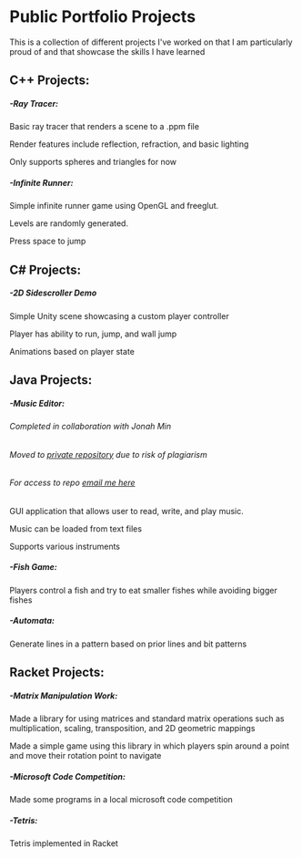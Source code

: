 # Public Portfolio Projects
This is a collection of different projects I've worked on that I am particularly proud of and that showcase the skills I have learned

## C++ Projects:

##### -Ray Tracer:

Basic ray tracer that renders a scene to a .ppm file

Render features include reflection, refraction, and basic lighting

Only supports spheres and triangles for now

##### -Infinite Runner:

Simple infinite runner game using OpenGL and freeglut.

Levels are randomly generated.

Press space to jump

## C# Projects:

##### -2D Sidescroller Demo

Simple Unity scene showcasing a custom player controller

Player has ability to run, jump, and wall jump

Animations based on player state

## Java Projects:

##### -Music Editor:

###### Completed in collaboration with Jonah Min

###### Moved to [private repository](https://github.com/Acepie/Music-Editor) due to risk of plagiarism
###### For access to repo [email me here](mailto:radwan.a@husky.neu.edu)

GUI application that allows user to read, write, and play music.

Music can be loaded from text files

Supports various instruments

##### -Fish Game:

Players control a fish and try to eat smaller fishes while avoiding bigger fishes

##### -Automata:

Generate lines in a pattern based on prior lines and bit patterns

## Racket Projects:

##### -Matrix Manipulation Work:

Made a library for using matrices and standard matrix operations such as multiplication, scaling, transposition, and 2D geometric mappings

Made a simple game using this library in which players spin around a point and move their rotation point to navigate

##### -Microsoft Code Competition:

Made some programs in a local microsoft code competition

##### -Tetris:

Tetris implemented in Racket
